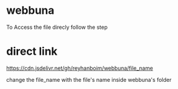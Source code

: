 # webbuna

To Access the file direcly follow the step

# direct link
https://cdn.jsdelivr.net/gh/reyhanboim/webbuna/file_name

change the file_name with the file's name inside webbuna's folder
